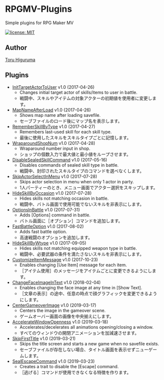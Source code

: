 # RPGMV-Plugins
Simple plugins for RPG Maker MV

[![license: MIT](https://img.shields.io/badge/license-MIT-blue.svg)](/LICENSE)

## Author
[Toru Higuruma](https://github.com/neofuji)

## Plugins
- [InitTargetActorToUser](/battle/InitTargetActorToUser.js) v1.0 (2017-04-26)
  - Changes initial target actor of skills/items to user in battle.
  - 戦闘中、スキルやアイテムの対象アクターの初期値を使用者に変更します。
- [MapNameAfterLoad](/map/MapNameAfterLoad.js) v1.0 (2017-04-26)
  - Shows map name after loading savefile.
  - セーブファイルのロード後にマップ名を表示します。
- [RememberSkillByType](/system/RememberSkillByType.js) v1.0 (2017-04-27)
  - Remembers last-used skill for each skill type.
  - 最後に使用したスキルをスキルタイプごとに記憶します。
- [WraparoundShopNum](/menu/WraparoundShopNum.js) v1.0 (2017-04-28)
  - Wraparound number input in shop.
  - ショップの個数入力で最大値と最小値をループさせます。
- [DisableSealedSkillCommand](/battle/DisableSealedSkillCommand.js) v1.0 (2017-05-16)
  - Disables commands of sealed skill type in battle.
  - 戦闘中、封印されたスキルタイプのコマンドを選べなくします。
- [SkipActorSelectInMenu](/menu/SkipActorSelectInMenu.js) v1.0 (2017-07-28)
  - Skips actor selection in menu when only 1 actor in party.
  - 1人パーティーのとき、メニュー画面でアクター選択をスキップします。
- [HideSkillByOccasion](/battle/HideSkillByOccasion.js) v1.0 (2017-07-28)
  - Hides skills not matching occasion in battle.
  - 戦闘中、バトル画面で使用可能でないスキルを非表示にします。
- [OptionsInBattle](/battle/OptionsInBattle.js) v1.0 (2017-07-31)
  - Adds [Options] command in battle.
  - バトル画面に［オプション］コマンドを追加します。
- [FastBattleOption](/battle/FastBattleOption.js) v1.0 (2017-08-02)
  - Adds fast battle option.
  - 高速戦闘のオプションを追加します。
- [HideSkillByWtype](/battle/HideSkillByWtype.js) v1.0 (2017-09-05)
  - Hides skills not matching equipped weapon type in battle.
  - 戦闘中、必要武器の条件を満たさないスキルを非表示にします。
- [CustomizeItemMessage](/battle/CustomizeItemMessage.js) v1.0 (2017-10-23)
  - Enables changing [Use Item] message for each item.
  - ［アイテム使用］のメッセージをアイテムごとに変更できるようにします。
- [ChangeFaceImageInText](/event/ChangeFaceImageInText.js) v1.0 (2018-02-04)
  - Enables changing the face image at any time in [Show Text].
  - ［文章の表示］の途中、任意の時点で顔グラフィックを変更できるようにします。
- [CenterGameoverImage](/event/CenterGameoverImage.js) v1.0 (2019-03-17)
  - Centers the image in the gameover scene.
  - ゲームオーバー画面の画像を中央揃えにします。
- [AccelerateWindowOpenness](/system/AccelerateWindowOpenness.js) v1.0 (2019-03-18)
  - Accelerates/decelerates all animations opening/closing a window.
  - すべてのウィンドウの開閉アニメーションを加減速させます。
- [SkipFirstTitle](/menu/SkipFirstTitle.js) v1.0 (2019-03-21)
  - Skips the title screen and starts a new game when no savefile exists.
  - セーブファイルが存在しない場合、タイトル画面を表示せずニューゲームします。
- [SealEscapeCommand](/battle/SealEscapeCommand.js) v1.0 (2019-03-23)
  - Creates a trait to disable the [Escape] command.
  - ［逃げる］コマンドが使用できなくなる特徴を作ります。

